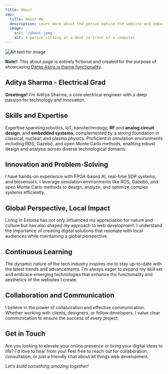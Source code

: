 ```yaml
---
title: About
seo:
  title: About Me
  description: Learn more about the person behind the website and embark on a journey of inspiration and shared experiences.
  image:
    src: '/about.jpeg'
    alt: A person sitting at a desk in front of a computer
---
```


![Alt text for image](/about.jpeg)

**Note!:** This about page is entirely fictional and created for the purpose of showcasing [Dante Astro.js theme functionality](https://justgoodui.com/astro-themes/dante/).

## Aditya Sharma - Electrical Grad

**Greetings!** I'm Aditya Sharma, a  core electrical engineer with a deep passion for technology and innovation.
## Skills and Expertise

Expertise spanning robotics, IoT, nanotechnology, **RF** and **analog circuit design**, and **embedded systems**, complemented by a strong foundation in classical, nuclear, and plasma physics. Proficient in simulation environments including ROS, Gazebo, and open Monte Carlo methods, enabling robust design and analysis across diverse technological domains.

## Innovation and Problem-Solving

I have hands-on experience with FPGA-based AI, real-time SDR systems, and biosensors. I leverage simulation environments like ROS, Gazebo, and open Monte Carlo methods to design, analyze, and optimize complex systems efficiently.
## Global Perspective, Local Impact

Living in Estonia has not only influenced my appreciation for nature and culture but has also shaped my approach to web development. I understand the importance of creating digital solutions that resonate with local audiences while maintaining a global perspective.

## Continuous Learning

The dynamic nature of the tech industry inspires me to stay up-to-date with the latest trends and advancements. I'm always eager to expand my skill set and embrace emerging technologies that enhance the functionality and aesthetics of the websites I create.

## Collaboration and Communication

I believe in the power of collaboration and effective communication. Whether working with clients, designers, or fellow developers, I value clear communication to ensure the success of every project.

## Get in Touch

Are you looking to elevate your online presence or bring your digital ideas to life? I'd love to hear from you! Feel free to reach out for collaboration, consultation, or just a friendly chat about all things web development.

_Let's build something amazing together!_
